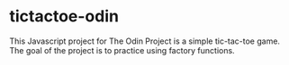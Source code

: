 # tictactoe-odin

This Javascript project for The Odin Project is a simple tic-tac-toe game. The goal of the project
is to practice using factory functions.